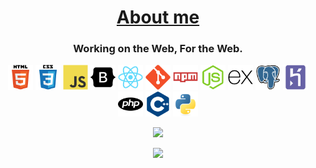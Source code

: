 <!-- 
    Github : iamjatinchauhan
-->

<h1 align="center"><a href="https://iamjatinchauhan.github.io">About me</a></h1>

<h3 align="center">Working on the Web, For the Web.</h3>

<p align="center">
<img src="https://raw.githubusercontent.com/devicons/devicon/c5378d6c2510ffa0b3e4475af95618a8048d6cf1/icons/html5/html5-original-wordmark.svg" alt=html5 width="40" height="40"/>
<img src="https://raw.githubusercontent.com/devicons/devicon/c5378d6c2510ffa0b3e4475af95618a8048d6cf1/icons/css3/css3-original-wordmark.svg" width="40" height="40"/>
<img src="https://raw.githubusercontent.com/devicons/devicon/c5378d6c2510ffa0b3e4475af95618a8048d6cf1/icons/javascript/javascript-original.svg" alt=javascript width="40" height="40"/>
<img src="https://raw.githubusercontent.com/devicons/devicon/c5378d6c2510ffa0b3e4475af95618a8048d6cf1/icons/bootstrap/bootstrap-plain.svg" alt=bootstrap width="40" height="40"/>
<img src="https://raw.githubusercontent.com/devicons/devicon/c5378d6c2510ffa0b3e4475af95618a8048d6cf1/icons/react/react-original.svg" alt=react width="40" height="40"/>
<img src="https://raw.githubusercontent.com/devicons/devicon/c5378d6c2510ffa0b3e4475af95618a8048d6cf1/icons/git/git-original.svg" alt=git width="40" height="40"/>
<img src="https://raw.githubusercontent.com/devicons/devicon/c5378d6c2510ffa0b3e4475af95618a8048d6cf1/icons/npm/npm-original-wordmark.svg" alt=npm width="40" height="40"/>
<img src="https://raw.githubusercontent.com/devicons/devicon/c5378d6c2510ffa0b3e4475af95618a8048d6cf1/icons/nodejs/nodejs-original.svg" alt=nodejs width="40" height="40"/>
<img src="https://raw.githubusercontent.com/devicons/devicon/c5378d6c2510ffa0b3e4475af95618a8048d6cf1/icons/express/express-original.svg" alt=express width="40" height="40"/>
<img src="https://raw.githubusercontent.com/devicons/devicon/c5378d6c2510ffa0b3e4475af95618a8048d6cf1/icons/postgresql/postgresql-original.svg" alt=postgresql width="40" height="40"/>
<img src="https://raw.githubusercontent.com/devicons/devicon/c5378d6c2510ffa0b3e4475af95618a8048d6cf1/icons/heroku/heroku-plain.svg" alt=heroku width="40" height="40"/>
<img src="https://raw.githubusercontent.com/devicons/devicon/c5378d6c2510ffa0b3e4475af95618a8048d6cf1/icons/php/php-plain.svg" alt=ph width="40" height="40"/>
<img src="https://raw.githubusercontent.com/devicons/devicon/c5378d6c2510ffa0b3e4475af95618a8048d6cf1/icons/cplusplus/cplusplus-plain.svg" alt=cplusplus width="40" height="40"/>
<img src="https://raw.githubusercontent.com/devicons/devicon/c5378d6c2510ffa0b3e4475af95618a8048d6cf1/icons/python/python-original.svg" alt=python width="40" height="40"/>
</p>

<p align="center"> <img src=https://github-readme-stats.vercel.app/api?username=iamjatinchauhan&count_private=true&show_icons=true/> </p>

<p align="center"> <img src=https://visitor-badge.glitch.me/badge?page_id=iamjatinchauhan> </p>
